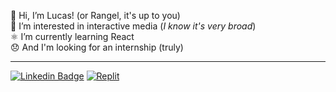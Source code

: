 👋 Hi, I’m Lucas! (or Rangel, it's up to you)  
🗿 I’m interested in interactive media (*I know it's very broad*)  
⚛️ I’m currently learning React  
😞 And I'm looking for an internship (truly)

---

[![Linkedin Badge](https://img.shields.io/badge/-/lucasrgcruz-blue?style=flat&logo=Linkedin&logoColor=white)](https://www.linkedin.com/in/lucasrgcruz/)
[![Replit](https://img.shields.io/badge/-/sbohfm-black?style=flat&logo=Replit&logoColor=white)](https://replit.com/@sbohfm)
